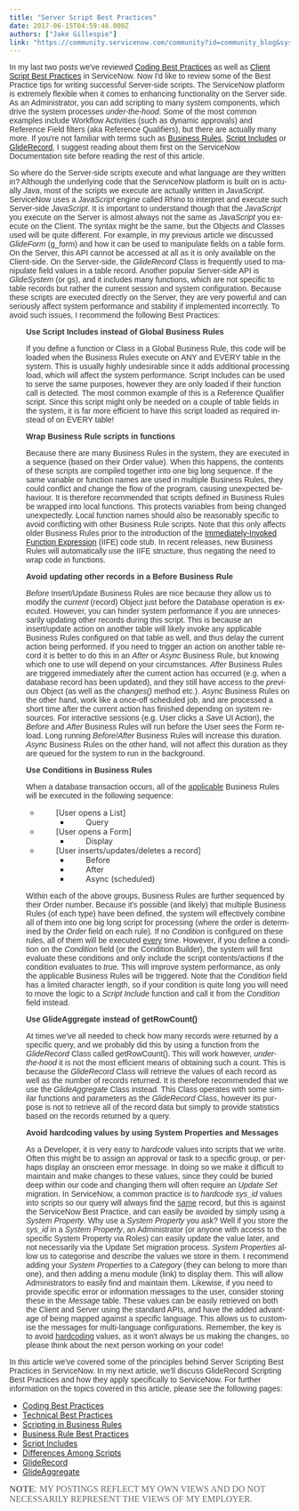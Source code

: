 ```yaml
---
title: "Server Script Best Practices"
date: 2017-06-15T04:59:48.000Z
authors: ["Jake Gillespie"]
link: "https://community.servicenow.com/community?id=community_blog&sys_id=2b5c6aa1dbd0dbc01dcaf3231f961949"
---
```

<p><span style="font-family: arial, helvetica, sans-serif;"><span lang="EN-GB" style="color: #303030;">In my last two posts we've reviewed </span><a title="" _jive_internal="true" href="/community?id=community_blog&sys_id=e25ce6a1dbd0dbc01dcaf3231f9619dc">Coding Best Practices</a><span style="color: #8a8a8c;"><span style="color: #303030;"> as well as</span> </span><a title="" _jive_internal="true" href="/community?id=community_blog&sys_id=f27ce2e1dbd0dbc01dcaf3231f961912">Client Script Best Practices</a><span style="color: #8a8a8c;"><span style="color: #303030;"> in ServiceNow. Now I'd like to review some of the Best Practice tips for writing successful Server-side scripts. The ServiceNow platform is extremely flexible when it comes to enhancing functionality on the Server side. As an Administrator, you can add scripting to many system components, which drive the system processes <em>under-the-hood</em>. Some of the most common examples include Workflow Activities (such as dynamic approvals) and Reference Field filters (aka Reference Qualifiers), but there are actually many more. If you're not familiar with terms such as</span> </span><a title="ocs.servicenow.com/bundle/istanbul-servicenow-platform/page/script/business-rules/concept/c_BusinessRules.html" href="https://docs.servicenow.com/bundle/istanbul-servicenow-platform/page/script/business-rules/concept/c_BusinessRules.html">Business Rules</a><span style="color: #8a8a8c;"><span style="color: #303030;">,</span> </span><a title="ocs.servicenow.com/bundle/istanbul-servicenow-platform/page/script/server-scripting/concept/c_ScriptIncludes.html" href="https://docs.servicenow.com/bundle/istanbul-servicenow-platform/page/script/server-scripting/concept/c_ScriptIncludes.html">Script Includes</a><span style="color: #303030;"> or </span><a title="eveloper.servicenow.com/app.do#!/api_doc?v=istanbul&id=c_GlideRecordAPI" href="https://developer.servicenow.com/app.do#!/api_doc?v=istanbul&amp;id=c_GlideRecordAPI">GlideRecord</a><span style="color: #303030;">, I suggest reading about them first on the ServiceNow Documentation site before reading the rest of this article.</span></span></p><p class="Normal1"></p><p class="Normal1"><span lang="EN-GB" style="color: #303030; font-family: arial, helvetica, sans-serif;">So where do the Server-side scripts execute and what language are they written in? Although the underlying code that the ServiceNow platform is built on is actually <em>Java</em>, most of the scripts we execute are actually written in <em>JavaScript</em>. ServiceNow uses a <em>JavaScript</em> engine called Rhino to interpret and execute such Server-side <em>JavaScript</em>. It is important to understand though that the <em>JavaScript</em> you execute on the Server is almost always not the same as <em>JavaScript</em> you execute on the Client. The syntax might be the same, but the Objects and Classes used will be quite different. For example, in my previous article we discussed <em>GlideForm</em> (g_form) and how it can be used to manipulate fields on a table form. On the Server, this API cannot be accessed at all as it is only available on the Client-side. On the Server-side, the <em>GlideRecord</em> Class is frequently used to manipulate field values in a table record. Another popular Server-side API is <em>GlideSystem</em> (or gs), and it includes many functions, which are not specific to table records but rather the current session and system configuration. Because these scripts are executed directly on the Server, they are very powerful and can seriously affect system performance and stability if implemented incorrectly. To avoid such issues, I recommend the following Best Practices:</span></p><p class="Normal1"></p><p style="padding-left: 30px;"><strong><span lang="EN-GB" style="color: #303030; font-family: arial, helvetica, sans-serif;">Use Script Includes instead of Global Business Rules</span></strong></p><p style="padding-left: 30px;"><span lang="EN-GB" style="color: #303030; font-family: arial, helvetica, sans-serif;"></span><span lang="EN-GB" style="color: #303030; font-family: arial, helvetica, sans-serif;">If you define a function or Class in a Global Business Rule, this code will be loaded when the Business Rules execute on ANY and EVERY table in the system. This is usually highly undesirable since it adds additional processing load, which will affect the system performance. Script Includes can be used to serve the same purposes, however they are only loaded if their function call is detected. The most common example of this is a Reference Qualifier script. Since this script might only be needed on a couple of table fields in the system, it is far more efficient to have this script loaded as required instead of on EVERY table!</span></p><p style="padding-left: 30px;"></p><p style="padding-left: 30px;"><strong><span lang="EN-GB" style="color: #303030; font-family: arial, helvetica, sans-serif;">Wrap Business Rule scripts in functions</span></strong></p><p style="padding-left: 30px;"><span lang="EN-GB" style="color: #303030; font-family: arial, helvetica, sans-serif;"></span><span lang="EN-GB" style="color: #303030; font-family: arial, helvetica, sans-serif;">Because there are many Business Rules in the system, they are executed in a sequence (based on their Order value). When this happens, the contents of these scripts are compiled together into one big long sequence. If the same variable or function names are used in multiple Business Rules, they could conflict and change the flow of the program, causing unexpected behaviour. It is therefore recommended that scripts defined in Business Rules be wrapped into local functions. This protects variables from being changed unexpectedly. Local function names should also be reasonably specific to avoid conflicting with other Business Rule scripts. Note that this only affects older Business Rules prior to the introduction of the <a title="ocs.servicenow.com/bundle/istanbul-servicenow-platform/page/script/general-scripting/concept/immediately-invoked-function-expressions.html" href="https://docs.servicenow.com/bundle/istanbul-servicenow-platform/page/script/general-scripting/concept/immediately-invoked-function-expressions.html">Immediately-Invoked Function Expression</a> (IIFE) code stub. In recent releases, new Business Rules will automatically use the IIFE structure, thus negating the need to wrap code in functions.</span></p><p class="Normal1" style="padding-left: 30px;"></p><p style="padding-left: 30px;"><strong><span lang="EN-GB" style="color: #303030; font-family: arial, helvetica, sans-serif;">Avoid updating other records in a Before Business Rule</span></strong></p><p style="padding-left: 30px;"><span lang="EN-GB" style="color: #303030; font-family: arial, helvetica, sans-serif;"></span><span style="color: #303030; font-family: arial, helvetica, sans-serif;"><em><span lang="EN-GB">Before</span></em><span lang="EN-GB"> Insert/Update Business Rules are nice because they allow us to modify the <em>current</em> (record) Object just before the Database operation is executed. However, you can hinder system performance if you are unnecessarily updating other records during this script. This is because an insert/update action on another table will likely invoke any applicable Business Rules configured on that table as well, and thus delay the current action being performed. If you need to trigger an action on another table record it is better to do this in an <em>After</em> or <em>Async</em> Business Rule, but knowing which one to use will depend on your circumstances. <em>After</em> Business Rules are triggered immediately after the current action has occurred (e.g. when a database record has been updated), and they still have access to the <em>previous</em> Object (as well as the <em>changes()</em> method etc.). <em>Async</em> Business Rules on the other hand, work like a once-off scheduled job, and are processed a short time after the current action has finished depending on system resources. For interactive sessions (e.g. User clicks a <em>Save</em> UI Action), the <em>Before</em> and <em>After</em> Business Rules will run before the User sees the Form reload. Long running <em>Before</em>/<em>After</em> Business Rules will increase this duration. <em>Async</em> Business Rules on the other hand, will not affect this duration as they are queued for the system to run in the background.</span></span></p><p style="padding-left: 30px;"></p><p style="padding-left: 30px;"><strong><span lang="EN-GB" style="color: #303030; font-family: arial, helvetica, sans-serif;">Use Conditions in Business Rules</span></strong></p><p style="padding-left: 30px;"><span lang="EN-GB" style="color: #303030; font-family: arial, helvetica, sans-serif;"></span><span lang="EN-GB" style="font-family: arial, helvetica, sans-serif; color: #303030;">When a database transaction occurs, all of the <span style="text-decoration-line: underline;">applicable</span> Business Rules will be executed in the following sequence:</span></p><ul style="padding-left: 30px;"><ul><li style="padding-left: 30px;"><span style="color: #303030;">[User opens a List]</span><ul><li style="padding-left: 30px;"><span style="color: #303030;">Query</span></li></ul></li><li style="padding-left: 30px;"><span style="color: #303030;">[User opens a Form]</span><ul><li style="padding-left: 30px;"><span style="color: #303030;">Display</span></li></ul></li><li style="padding-left: 30px;"><span style="color: #303030;">[User inserts/updates/deletes a record]</span><ul><li style="padding-left: 30px;"><span style="color: #303030;">Before</span></li><li style="padding-left: 30px;"><span style="color: #303030;">After</span></li><li style="padding-left: 30px;"><span style="color: #303030;">Async (scheduled)</span></li></ul></li></ul></ul><p style="padding-left: 30px;"><span style="color: #303030;"><span lang="EN-GB" style="font-family: arial, helvetica, sans-serif;">Within each of the above groups, Business Rules are further sequenced by their Order number. Because it's possible (an</span><span lang="EN-GB" style="font-family: arial, helvetica, sans-serif;">d likely) that multiple Business Rules (of each type) have been defined, the system will effectively combine all of them into one big long script for processing (where the order is determined by the <em>Order</em> field on each rule). If no <em>Condition</em> is configured on these rules, all of them will be executed <span style="text-decoration: underline;">every</span> time. However, if you define a condition on the <em>Condition</em> field (or the Condition Builder), the system will first evaluate these conditions and only include the script contents/actions if the condition evaluates to <em>true</em>. This will improve system performance, as only the applicable Business Rules will be triggered. Note that the <em>Condition</em> field has a limited character length, so if your condition is quite long you will need to move the logic to a <em>Script Include</em> function and call it from the <em>Condition</em> field instead.</span></span></p><p style="padding-left: 30px;"></p><p style="padding-left: 30px;"><span style="color: #303030; font-family: arial, helvetica, sans-serif;"><span lang="EN-GB"></span><strong><span lang="EN-GB">Use GlideAggregate instead of getRowCount()</span></strong></span></p><p style="padding-left: 30px;"><span style="color: #303030; font-family: arial, helvetica, sans-serif;"><span lang="EN-GB"></span></span><span lang="EN-GB" style="color: #303030; font-family: arial, helvetica, sans-serif;">At times we've all needed to check how many records were returned by a specific query, and we probably did this by using a function from the <em>GlideRecord</em> Class called getRowCount(). This will work however, <em>under-the-hood</em> it is not the most efficient means of obtaining such a count. This is because the <em>GlideRecord</em> Class will retrieve the values of each record as well as the number of records returned. It is therefore recommended that we use the <em>GlideAggregate</em> Class instead. This Class operates with some similar functions and parameters as the <em>GlideRecord</em> Class, however its purpose is not to retrieve all of the record data but simply to provide statistics based on the records returned by a query.</span></p><p style="padding-left: 30px;"></p><p style="padding-left: 30px;"><strong><span lang="EN-GB" style="color: #303030; font-family: arial, helvetica, sans-serif;">Avoid hardcoding values by using System Properties and Messages</span></strong></p><p style="padding-left: 30px;"><strong><span lang="EN-GB" style="color: #303030; font-family: arial, helvetica, sans-serif;"></span></strong><span lang="EN-GB" style="color: #303030; font-family: arial, helvetica, sans-serif;">As a Developer, it is very easy to <em>hardcode</em> values into scripts that we write. Often this might be to assign an approval or task to a specific group, or perhaps display an onscreen error message. In doing so we make it difficult to maintain and make changes to these values, since they could be buried deep within our code and changing them will often require an <em>Update Set</em> migration. In ServiceNow, a common practice is to <em>hardcode</em> <em>sys_id</em> values into scripts so our query will always find the <span style="text-decoration: underline;">same</span> record, but this is against the ServiceNow Best Practice, and can easily be avoided by simply using a <em>System Property</em>. Why use a <em>System Property</em> you ask? Well if you store the <em>sys_id</em> in a <em>System Property</em>, an Administrator (or anyone with access to the specific System Property via Roles) can easily update the value later, and not necessarily via the Update Set migration process. <em>System Properties</em> allow us to categorise and describe the values we store in them. I recommend adding your <em>System Properties</em> to a <em>Category</em> (they can belong to more than one), and then adding a menu module (link) to display them. This will allow Administrators to easily find and maintain them. Likewise, if you need to provide specific error or information messages to the user, consider storing these in the <em>Message</em> table. These values can be easily retrieved on both the Client and Server using the standard APIs, and have the added advantage of being mapped against a specific language. This allows us to customise the messages for multi-language configurations. Remember, the key is to avoid <span style="text-decoration: underline;">hardcoding</span> values, as it won't always be us making the changes, so please think about the next person working on your code!</span></p><p class="Normal1"></p><p class="Normal1"><span style="color: #303030; font-family: arial, helvetica, sans-serif;"><span lang="EN-GB">In this article we've covered some of the principles behind Server Scripting Best Practices in ServiceNow. In my next article, we'll discuss GlideRecord Scripting Best Practices and how they apply specifically to ServiceNow.</span> <span style="background: white;">For further information on the topics covered in this article, please see the following pages:</span></span></p><ul style="list-style-type: disc;"><li><span style="color: windowtext; background: white;"><a title="ki.servicenow.com/index.php?title=Coding_Best_Practices#gsc.tab=0" href="http://wiki.servicenow.com/index.php?title=Coding_Best_Practices#gsc.tab=0">Coding Best Practices</a></span></li><li><span style="color: windowtext; background: white;"><a title="ki.servicenow.com/index.php?title=Technical_Best_Practices#gsc.tab=0" href="http://wiki.servicenow.com/index.php?title=Technical_Best_Practices#gsc.tab=0">Technical Best Practices</a></span></li><li><a href="http://wiki.servicenow.com/index.php?title=Scripting_in_Business_Rules#gsc.tab=0"><span style="background: white;">Scripting in Business Rules</span></a></li><li><a href="http://wiki.servicenow.com/index.php?title=Business_Rules_Best_Practices#gsc.tab=0"><span style="background: white;">Business Rule Best Practices</span></a></li><li><span style="background: white;"><a title="ocs.servicenow.com/bundle/istanbul-servicenow-platform/page/script/server-scripting/concept/c_ScriptIncludes.html" href="https://docs.servicenow.com/bundle/istanbul-servicenow-platform/page/script/server-scripting/concept/c_ScriptIncludes.html">Script Includes</a></span></li><li><a href="http://wiki.servicenow.com/index.php?title=Differences_Among_Scripts#gsc.tab=0"><span style="background: white;">Differences Among Scripts</span></a></li><li><span style="background: white;"><a title="eveloper.servicenow.com/app.do#!/api_doc?v=istanbul&id=c_GlideRecordAPI" href="https://developer.servicenow.com/app.do#!/api_doc?v=istanbul&amp;id=c_GlideRecordAPI">GlideRecord</a></span></li><li><span style="background: white;"><a title="eveloper.servicenow.com/app.do#!/api_doc?v=istanbul&id=c_GlideAggregateAPI" href="https://developer.servicenow.com/app.do#!/api_doc?v=istanbul&amp;id=c_GlideAggregateAPI">GlideAggregate</a></span></li></ul><p></p><p><span style="background: white;"><span style="font-weight: bold; font-size: 16px; font-family: 'Times New Roman'; color: #666666;">NOTE</span><span style="font-size: 16px; font-family: Arial; color: #666666;">: </span><span style="font-size: 16px; font-family: 'Times New Roman'; color: #666666;">MY POSTINGS REFLECT MY OWN VIEWS AND DO NOT NECESSARILY REPRESENT THE VIEWS OF MY EMPLOYER.</span></span></p>